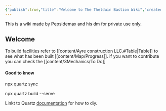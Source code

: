 ```yaml
---
{"publish":true,"title":"Welcome to The Thelduin Bastion Wiki","created":"2025-07-18T18:47:55.348+02:00","modified":"2025-07-18T17:57:00.961+02:00","cssclasses":""}
---
```


This is a wiki made by Pepsidemax and his dm for private use only.

## Welcome

To build facilities refer to [[content/Ayre construction LLC.#Table\|Table]] to see what has been built [[content/Map/Progress]]. if you want to contribute you can check the [[content/3Mechanics/To Do]]


#### Good to know
npx quartz sync 

npx quartz build --serve
 

Linkt to Quartz [documentation](https://quartz.jzhao.xyz) for how to diy.

